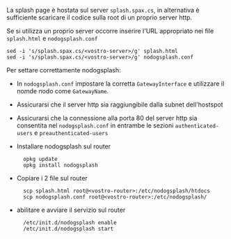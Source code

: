 La splash page è hostata sul server `splash.spax.cs`, in alternativa è sufficiente scaricare il codice sulla root di un proprio server http.

Se si utilizza un proprio server occorre inserire l'URL appropriato nei file `splash.html` e `nodogsplash.conf`

    sed -i 's/splash.spax.cs/<vostro-server>/g' splash.html
    sed -i 's/splash.spax.cs/<vostro-server>/g' nodogsplash.conf
    
Per settare correttamente nodogsplash:

* In `nodogsplash.conf` impostare la corretta `GatewayInterface` e utilizzare il nomde nodo come `GatewayName`.
* Assicurarsi che il server http sia raggiungibile dalla subnet dell'hostspot
* Assicurarsi che la connessione alla porta 80 del server http sia consentita nel `nodogsplash.conf` in entrambe le sezioni `authenticated-users` e `preauthenticated-users`
* Installare nodogsplash sul router
    
        opkg update
        opkg install nodogsplash

* Copiare i 2 file sul router

        scp splash.html root@<vostro-router>:/etc/nodogsplash/htdocs
        scp nodogsplash.conf root@<vostro-router>:/etc/nodogsplash/
        
* abilitare e avviare il servizio sul router

        /etc/init.d/nodogsplash enable
        /etc/init.d/nodogsplash start